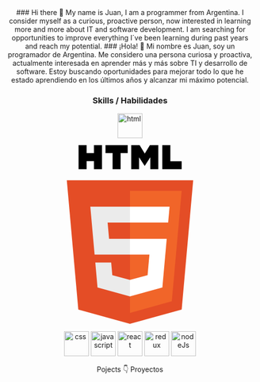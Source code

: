 <div style="text-align: center;">
### Hi there 👋
My name is Juan, I am a programmer from Argentina.
I consider myself as a curious, proactive person, now interested in learning more and more about IT and software development. I am searching for opportunities to improve everything I´ve been learning during past years and reach my potential.
### ¡Hola! 👋
Mi nombre es Juan, soy un programador de Argentina.
Me considero una persona curiosa y proactiva, actualmente interesada en aprender más y más sobre TI y desarrollo de software. Estoy buscando oportunidades para mejorar todo lo que he estado aprendiendo en los últimos años y alcanzar mi máximo potencial.

### Skills / Habilidades
<div>
  <img width="50" alt="html" src="https://github.com/JuanMPaola/JuanMPaola/assets/123994247/86e7451f-08a9-49fe-ab70-7782fcf1bda4" />
<p><svg xmlns="http://www.w3.org/2000/svg" width="256" height="361" viewBox="0 0 256 361"><path fill="#E44D26" d="m255.555 70.766l-23.241 260.36l-104.47 28.962l-104.182-28.922L.445 70.766h255.11Z"/><path fill="#F16529" d="m128 337.95l84.417-23.403l19.86-222.49H128V337.95Z"/><path fill="#EBEBEB" d="M82.82 155.932H128v-31.937H47.917l.764 8.568l7.85 88.01H128v-31.937H85.739l-2.919-32.704Zm7.198 80.61h-32.06l4.474 50.146l65.421 18.16l.147-.04V271.58l-.14.037l-35.568-9.604l-2.274-25.471Z"/><path d="M24.18 0h16.23v16.035h14.847V0h16.231v48.558h-16.23v-16.26H40.411v16.26h-16.23V0Zm68.65 16.103H78.544V0h44.814v16.103h-14.295v32.455h-16.23V16.103h-.001ZM130.47 0h16.923l10.41 17.062L168.203 0h16.93v48.558h-16.164V24.49l-11.166 17.265h-.28L146.35 24.49v24.068h-15.88V0Zm62.74 0h16.235v32.508h22.824v16.05h-39.06V0Z"/><path fill="#FFF" d="M127.89 220.573h39.327l-3.708 41.42l-35.62 9.614v33.226l65.473-18.145l.48-5.396l7.506-84.08l.779-8.576H127.89v31.937Zm0-64.719v.078h77.143l.64-7.178l1.456-16.191l.763-8.568H127.89v31.86Z"/></svg></p>
  <img width="50" alt="css" src="https://github.com/JuanMPaola/JuanMPaola/assets/123994247/665284d9-16a3-4153-8b8d-70533b6b2ad4" />
  <img width="50" alt="javascript" src="https://github.com/JuanMPaola/JuanMPaola/assets/123994247/503c34b3-5a1a-405a-b31e-f20414b9b15b" />
  <img width="50" alt="react" src="https://github.com/JuanMPaola/JuanMPaola/assets/123994247/d7561220-532d-414d-8f10-c675043b3e14" />
  <img width="50" alt="redux" src="https://github.com/JuanMPaola/JuanMPaola/assets/123994247/97f7bd98-32b1-49b8-94e9-4dae5053299f" />
  <img width="50" alt="nodeJs" src="https://github.com/JuanMPaola/JuanMPaola/assets/123994247/9684e31d-94bf-4f0b-9d1d-b5380b824c33" />
</div>

Pojects 👇 Proyectos
</div>
<!--
**JuanMPaola/JuanMPaola** is a ✨ _special_ ✨ repository because its `README.md` (this file) appears on your GitHub profile.

Here are some ideas to get you started:

- 🔭 I’m currently working on ...
- 🌱 I’m currently learning ...
- 👯 I’m looking to collaborate on ...
- 🤔 I’m looking for help with ...
- 💬 Ask me about ...
- 📫 How to reach me: ...
- 😄 Pronouns: ...
- ⚡ Fun fact: ...
-->
